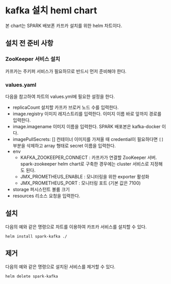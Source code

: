 # kafka 설치 heml chart
본 chart는 SPARK 배보폰 카프카 설치를 위한 helm 차트이다.

## 설치 전 준비 사항
### ZooKeeper 서비스 설치
카프카는 주키퍼 서비스가 필요하므로 반드시 먼저 준비해야 한다.

### values.yaml
다음을 참고하여 차트의 values.yml에 필요한 설정을 한다.
- replicaCount
  설치할 카프카 브로커 노드 수를 입력한다.
- image.registry
  이미지 레지스트리를 입력한다. 이미지 이름 바로 앞까지 경로를 입력한다.
- image.imagename
  이미지 이름을 입력한다. SPARK 배포본은 kafka-docker 이다.
- imagePullSecrets: []
  컨테이너 이미지를 가져올 때 credential이 필요하다면 `[]` 부분을 삭제하고 array 형태로 secret 이름을 입력한다.
- env
  - KAFKA_ZOOKEEPER_CONNECT : 카프카가 연결할 ZooKeeper 서버.
    spark-zookeeper helm chart로 구축한 경우에는 cluster 서비스로 지정해도 된다.
  - JMX_PROMETHEUS_ENABLE : 모니터링을 위한 exporter 활성화
  - JMX_PROMETHEUS_PORT : 모니터링 포트 (기본 값은 7100)
- storage
  퍼시스턴트 볼륨 크기
- resources
  리소스 요청을 입력한다.

## 설치
다음의 예와 같은 명령으로 차트를 이용하여 카프카 서비스를 설치할 수 있다.
```
helm install spark-kafka ./
```

## 제거
다음의 예와 같은 명령으로 설치된 서비스를 제거할 수 있다.
```
helm delete spark-kafka
```